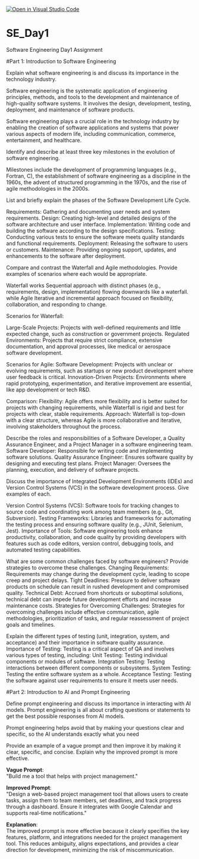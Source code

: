 [![Open in Visual Studio Code](https://classroom.github.com/assets/open-in-vscode-2e0aaae1b6195c2367325f4f02e2d04e9abb55f0b24a779b69b11b9e10269abc.svg)](https://classroom.github.com/online_ide?assignment_repo_id=15566542&assignment_repo_type=AssignmentRepo)
# SE_Day1
Software Engineering Day1 Assignment

#Part 1: Introduction to Software Engineering

Explain what software engineering is and discuss its importance in the technology industry.

Software engineering is the systematic application of engineering principles, methods, and tools to the development and maintenance of high-quality software systems. It involves the design, development, testing, deployment, and maintenance of software products.

Software engineering plays a crucial role in the technology industry by enabling the creation of software applications and systems that power various aspects of modern life, including communication, commerce, entertainment, and healthcare.


Identify and describe at least three key milestones in the evolution of software engineering.

Milestones include the development of programming languages (e.g., Fortran, C), the establishment of software engineering as a discipline in the 1960s, the advent of structured programming in the 1970s, and the rise of agile methodologies in the 2000s.


List and briefly explain the phases of the Software Development Life Cycle.

Requirements: Gathering and documenting user needs and system requirements.
Design: Creating high-level and detailed designs of the software architecture and user interface.
Implementation: Writing code and building the software according to the design specifications.
Testing: Conducting various tests to ensure the software meets quality standards and functional requirements.
Deployment: Releasing the software to users or customers.
Maintenance: Providing ongoing support, updates, and enhancements to the software after deployment.


Compare and contrast the Waterfall and Agile methodologies. Provide examples of scenarios where each would be appropriate.

Waterfall works Sequential approach with distinct phases (e.g., requirements, design, implementation) flowing downwards like a waterfall.
while Agile Iterative and incremental approach focused on flexibility, collaboration, and responding to change.

Scenarios for Waterfall:

Large-Scale Projects: Projects with well-defined requirements and little expected change, such as construction or government projects.
Regulated Environments: Projects that require strict compliance, extensive documentation, and approval processes, like medical or aerospace software development.

Scenarios for Agile:
Software Development: Projects with unclear or evolving requirements, such as startups or new product development where user feedback is critical.
Innovation-Driven Projects: Environments where rapid prototyping, experimentation, and iterative improvement are essential, like app development or tech R&D.

Comparison:
Flexibility: Agile offers more flexibility and is better suited for projects with changing requirements, while Waterfall is rigid and best for projects with clear, stable requirements.
Approach: Waterfall is top-down with a clear structure, whereas Agile is more collaborative and iterative, involving stakeholders throughout the process.

Describe the roles and responsibilities of a Software Developer, a Quality Assurance Engineer, and a Project Manager in a software engineering team.
Software Developer: Responsible for writing code and implementing software solutions.
Quality Assurance Engineer: Ensures software quality by designing and executing test plans.
Project Manager: Oversees the planning, execution, and delivery of software projects.


Discuss the importance of Integrated Development Environments (IDEs) and Version Control Systems (VCS) in the software development process. Give examples of each.

Version Control Systems (VCS): Software tools for tracking changes to source code and coordinating work among team members (e.g., Git, Subversion).
Testing Frameworks: Libraries and frameworks for automating the testing process and ensuring software quality (e.g., JUnit, Selenium, Jest).
Importance of Tools: Software engineering tools enhance productivity, collaboration, and code quality by providing developers with features such as code editors, version control, debugging tools, and automated testing capabilities.

What are some common challenges faced by software engineers? Provide strategies to overcome these challenges.
 Changing Requirements: Requirements may change during the development cycle, leading to scope creep and project delays.
Tight Deadlines: Pressure to deliver software products on schedule can result in rushed development and compromised quality.
Technical Debt: Accrued from shortcuts or suboptimal solutions, technical debt can impede future development efforts and increase maintenance costs.
Strategies for Overcoming Challenges: Strategies for overcoming challenges include effective communication, agile methodologies, prioritization of tasks, and regular reassessment of project goals and timelines.

Explain the different types of testing (unit, integration, system, and acceptance) and their importance in software quality assurance.
Importance of Testing: Testing is a critical aspect of QA and involves various types of testing, including:
Unit Testing: Testing individual components or modules of software.
Integration Testing: Testing interactions between different components or subsystems.
System Testing: Testing the entire software system as a whole.
Acceptance Testing: Testing the software against user requirements to ensure it meets user needs.


#Part 2: Introduction to AI and Prompt Engineering


Define prompt engineering and discuss its importance in interacting with AI models.
Prompt engineering is all about crafting questions or statements to get the best possible responses from AI models. 

Prompt engineering helps avoid that by making your questions clear and specific, so the AI understands exactly what you need

Provide an example of a vague prompt and then improve it by making it clear, specific, and concise. Explain why the improved prompt is more effective.

**Vague Prompt**:  
"Build me a tool that helps with project management."

**Improved Prompt**:  
"Design a web-based project management tool that allows users to create tasks, assign them to team members, set deadlines, and track progress through a dashboard. Ensure it integrates with Google Calendar and supports real-time notifications."

**Explanation**:  
The improved prompt is more effective because it clearly specifies the key features, platform, and integrations needed for the project management tool. This reduces ambiguity, aligns expectations, and provides a clear direction for development, minimizing the risk of miscommunication.
